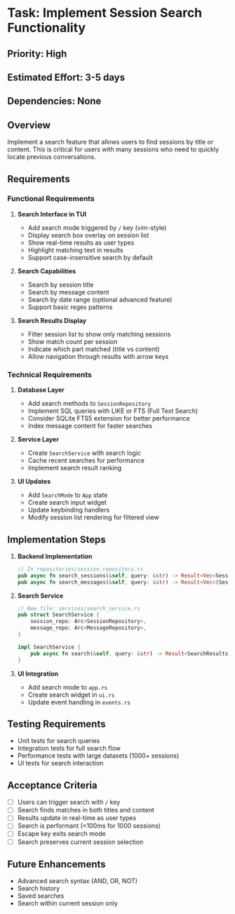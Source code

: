 # Task: Implement Session Search Functionality

## Priority: High
## Estimated Effort: 3-5 days
## Dependencies: None

## Overview
Implement a search feature that allows users to find sessions by title or content. This is critical for users with many sessions who need to quickly locate previous conversations.

## Requirements

### Functional Requirements
1. **Search Interface in TUI**
   - Add search mode triggered by `/` key (vim-style)
   - Display search box overlay on session list
   - Show real-time results as user types
   - Highlight matching text in results
   - Support case-insensitive search by default

2. **Search Capabilities**
   - Search by session title
   - Search by message content
   - Search by date range (optional advanced feature)
   - Support basic regex patterns

3. **Search Results Display**
   - Filter session list to show only matching sessions
   - Show match count per session
   - Indicate which part matched (title vs content)
   - Allow navigation through results with arrow keys

### Technical Requirements
1. **Database Layer**
   - Add search methods to `SessionRepository`
   - Implement SQL queries with LIKE or FTS (Full Text Search)
   - Consider SQLite FTS5 extension for better performance
   - Index message content for faster searches

2. **Service Layer**
   - Create `SearchService` with search logic
   - Cache recent searches for performance
   - Implement search result ranking

3. **UI Updates**
   - Add `SearchMode` to `App` state
   - Create search input widget
   - Update keybinding handlers
   - Modify session list rendering for filtered view

## Implementation Steps

1. **Backend Implementation**
   ```rust
   // In repositories/session_repository.rs
   pub async fn search_sessions(&self, query: &str) -> Result<Vec<Session>>;
   pub async fn search_messages(&self, query: &str) -> Result<Vec<(Session, Message)>>;
   ```

2. **Search Service**
   ```rust
   // New file: services/search_service.rs
   pub struct SearchService {
       session_repo: Arc<SessionRepository>,
       message_repo: Arc<MessageRepository>,
   }
   
   impl SearchService {
       pub async fn search(&self, query: &str) -> Result<SearchResults>;
   }
   ```

3. **UI Integration**
   - Add search mode to `app.rs`
   - Create search widget in `ui.rs`
   - Update event handling in `events.rs`

## Testing Requirements
- Unit tests for search queries
- Integration tests for full search flow
- Performance tests with large datasets (1000+ sessions)
- UI tests for search interaction

## Acceptance Criteria
- [ ] Users can trigger search with `/` key
- [ ] Search finds matches in both titles and content
- [ ] Results update in real-time as user types
- [ ] Search is performant (<100ms for 1000 sessions)
- [ ] Escape key exits search mode
- [ ] Search preserves current session selection

## Future Enhancements
- Advanced search syntax (AND, OR, NOT)
- Search history
- Saved searches
- Search within current session only